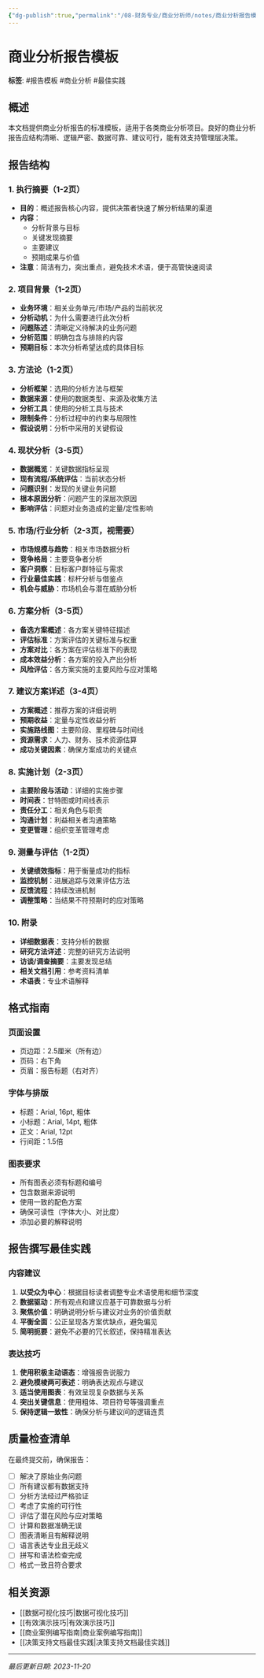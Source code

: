 ```yaml
---
{"dg-publish":true,"permalink":"/08-财务专业/商业分析师/notes/商业分析报告模板/"}
---
```


# 商业分析报告模板

**标签**: #报告模板 #商业分析 #最佳实践

## 概述

本文档提供商业分析报告的标准模板，适用于各类商业分析项目。良好的商业分析报告应结构清晰、逻辑严密、数据可靠、建议可行，能有效支持管理层决策。

## 报告结构

### 1. 执行摘要（1-2页）

- **目的**：概述报告核心内容，提供决策者快速了解分析结果的渠道
- **内容**：
  - 分析背景与目标
  - 关键发现摘要
  - 主要建议
  - 预期成果与价值
- **注意**：简洁有力，突出重点，避免技术术语，便于高管快速阅读

### 2. 项目背景（1-2页）

- **业务环境**：相关业务单元/市场/产品的当前状况
- **分析动机**：为什么需要进行此次分析
- **问题陈述**：清晰定义待解决的业务问题
- **分析范围**：明确包含与排除的内容
- **预期目标**：本次分析希望达成的具体目标

### 3. 方法论（1-2页）

- **分析框架**：选用的分析方法与框架
- **数据来源**：使用的数据类型、来源及收集方法
- **分析工具**：使用的分析工具与技术
- **限制条件**：分析过程中的约束与局限性
- **假设说明**：分析中采用的关键假设

### 4. 现状分析（3-5页）

- **数据概览**：关键数据指标呈现
- **现有流程/系统评估**：当前状态分析
- **问题识别**：发现的关键业务问题
- **根本原因分析**：问题产生的深层次原因
- **影响评估**：问题对业务造成的定量/定性影响

### 5. 市场/行业分析（2-3页，视需要）

- **市场规模与趋势**：相关市场数据分析
- **竞争格局**：主要竞争者分析
- **客户洞察**：目标客户群特征与需求
- **行业最佳实践**：标杆分析与借鉴点
- **机会与威胁**：市场机会与潜在威胁分析

### 6. 方案分析（3-5页）

- **备选方案概述**：各方案关键特征描述
- **评估标准**：方案评估的关键标准与权重
- **方案对比**：各方案在评估标准下的表现
- **成本效益分析**：各方案的投入产出分析
- **风险评估**：各方案实施的主要风险与应对策略

### 7. 建议方案详述（3-4页）

- **方案概述**：推荐方案的详细说明
- **预期收益**：定量与定性收益分析
- **实施路线图**：主要阶段、里程碑与时间线
- **资源需求**：人力、财务、技术资源估算
- **成功关键因素**：确保方案成功的关键点

### 8. 实施计划（2-3页）

- **主要阶段与活动**：详细的实施步骤
- **时间表**：甘特图或时间线表示
- **责任分工**：相关角色与职责
- **沟通计划**：利益相关者沟通策略
- **变更管理**：组织变革管理考虑

### 9. 测量与评估（1-2页）

- **关键绩效指标**：用于衡量成功的指标
- **监控机制**：进展追踪与效果评估方法
- **反馈流程**：持续改进机制
- **调整策略**：当结果不符预期时的应对策略

### 10. 附录

- **详细数据表**：支持分析的数据
- **研究方法详述**：完整的研究方法说明
- **访谈/调查摘要**：主要发现总结
- **相关文档引用**：参考资料清单
- **术语表**：专业术语解释

## 格式指南

### 页面设置
- 页边距：2.5厘米（所有边）
- 页码：右下角
- 页眉：报告标题（右对齐）

### 字体与排版
- 标题：Arial, 16pt, 粗体
- 小标题：Arial, 14pt, 粗体
- 正文：Arial, 12pt
- 行间距：1.5倍

### 图表要求
- 所有图表必须有标题和编号
- 包含数据来源说明
- 使用一致的配色方案
- 确保可读性（字体大小、对比度）
- 添加必要的解释说明

## 报告撰写最佳实践

### 内容建议
1. **以受众为中心**：根据目标读者调整专业术语使用和细节深度
2. **数据驱动**：所有观点和建议应基于可靠数据与分析
3. **聚焦价值**：明确说明分析与建议对业务的价值贡献
4. **平衡全面**：公正呈现各方案优缺点，避免偏见
5. **简明扼要**：避免不必要的冗长叙述，保持精准表达

### 表达技巧
1. **使用积极主动语态**：增强报告说服力
2. **避免模棱两可表述**：明确表达观点与建议
3. **适当使用图表**：有效呈现复杂数据与关系
4. **突出关键信息**：使用粗体、项目符号等强调重点
5. **保持逻辑一致性**：确保分析与建议间的逻辑连贯

## 质量检查清单

在最终提交前，确保报告：

- [ ] 解决了原始业务问题
- [ ] 所有建议都有数据支持
- [ ] 分析方法经过严格验证
- [ ] 考虑了实施的可行性
- [ ] 评估了潜在风险与应对策略
- [ ] 计算和数据准确无误
- [ ] 图表清晰且有解释说明
- [ ] 语言表达专业且无歧义
- [ ] 拼写和语法检查完成
- [ ] 格式一致且符合要求

## 相关资源

- [[数据可视化技巧\|数据可视化技巧]]
- [[有效演示技巧\|有效演示技巧]]
- [[商业案例编写指南\|商业案例编写指南]]
- [[决策支持文档最佳实践\|决策支持文档最佳实践]]

---

*最后更新日期: 2023-11-20* 